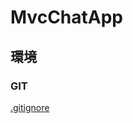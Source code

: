 # MvcChatApp #

## 環境 ##
### GIT ###
[.gitignore](https://github.com/github/gitignore/blob/master/VisualStudio.gitignore)